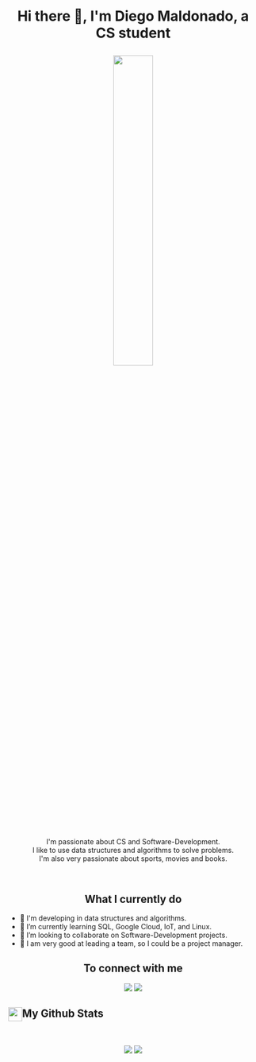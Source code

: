 <h1><p align="center">Hi there 👋, I'm Diego Maldonado, a CS student</h1></p>
<p align="center" ><img src="https://www.espine.in/blog/wp-content/uploads/2022/08/software-developer.jpg" width="40%"/></p>
<p align="center">I'm passionate about CS and Software-Development.<br/>I like to use data structures and algorithms to solve problems.<br>I'm also very passionate about sports, movies and books.<br></p><br/>

<summary style="text-align: center;"><h2>What I currently do</h2></summary>

- 🔭 I'm developing in data structures and algorithms.
- 🌱 I’m currently learning SQL, Google Cloud, IoT, and Linux.
- 👯 I’m looking to collaborate on Software-Development projects.
- 🤔 I am very good at leading a team, so I could be a project manager.

<summary style="text-align: center;"><h2>To connect with me</h2></summary>
<p align = "center">
    <a href="https://www.linkedin.com/in/diego-maldonado-617478267/"> <img src="https://img.shields.io/badge/linkedin-%230077B5.svg?&style=for-the-badge&logo=linkedin&logoColor=white" /></a>
    <a href="https://www.instagram.com/dmaldo19/"><img src = "https://img.shields.io/badge/instagram-%23E4405F.svg?&style=for-the-badge&logo=instagram&logoColor=white"></a> 
</p>

<summary><h2><img src="" align="center" width="28" />My Github Stats</h2> </summary>
<br>

<p align = "center">
    <img src = "https://github-readme-stats.vercel.app/api/top-langs?username=dmaldo19&show_icons=true&locale=en&layout=compact">
    <img src = "https://github-readme-streak-stats.herokuapp.com/?user=rahulmahesh62&">
  </p>
<!--
**dmaldo19/dmaldo19** is a ✨ _special_ ✨ repository because its `README.md` (this file) appears on your GitHub profile.

Here are some ideas to get you started:

- 🔭 I’m currently working on ...
- 🌱 I’m currently learning ...
- 👯 I’m looking to collaborate on ...
- 🤔 I’m looking for help with ...
- 💬 Ask me about ...
- 📫 How to reach me: ...
- 😄 Pronouns: ...
- ⚡ Fun fact: ...
-->
